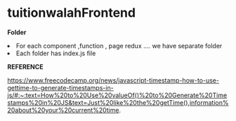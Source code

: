 # tuitionwalahFrontend

**Folder**
<li>For each component ,function , page redux .... we have separate folder </li>
<li>Each folder has index.js file  </li>





**REFERENCE**

https://www.freecodecamp.org/news/javascript-timestamp-how-to-use-gettime-to-generate-timestamps-in-js/#:~:text=How%20to%20Use%20valueOf()%20to%20Generate%20Timestamps%20in%20JS&text=Just%20like%20the%20getTime(),information%20about%20your%20current%20time.